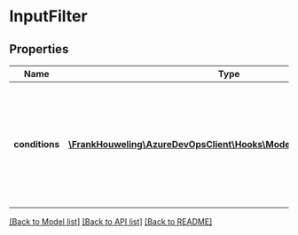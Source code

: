 # InputFilter

## Properties
Name | Type | Description | Notes
------------ | ------------- | ------------- | -------------
**conditions** | [**\FrankHouweling\AzureDevOpsClient\Hooks\Model\InputFilterCondition[]**](InputFilterCondition.md) | Groups of input filter expressions. This filter matches a set of inputs if any (one or more) of the groups evaluates to true. | [optional] 

[[Back to Model list]](../README.md#documentation-for-models) [[Back to API list]](../README.md#documentation-for-api-endpoints) [[Back to README]](../README.md)


